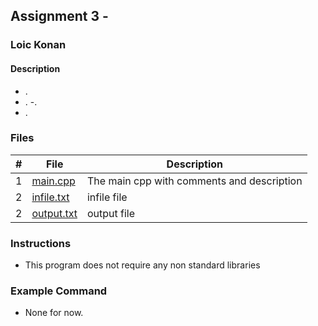 ## Assignment 3 - 

### Loic Konan

#### Description

- .
- .
-.
- .

### Files

|   #   | File                     | Description                                |
| :---: | ------------------------ | ------------------------------------------ |
|   1   | [main.cpp](main.cpp)     | The main cpp with comments and description |
|   2   | [infile.txt](infile.txt) | infile file                                |
|   2   | [output.txt](infile.txt) | output file                                |

### Instructions

- This program does not require any non standard libraries

### Example Command

- None for now.
